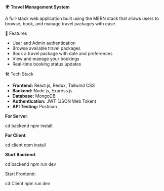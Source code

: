  🌍 **Travel Management System**

A full-stack web application built using the MERN stack that allows users to browse, book, and manage travel packages with ease.

 🚀 Features

- User and Admin authentication
- Browse available travel packages
- Book a travel package with date and preferences
- View and manage your bookings
- Real-time booking status updates


 🛠️ Tech Stack

- **Frontend:** React.js, Redux, Tailwind CSS
- **Backend:** Node.js, Express.js
- **Database:** MongoDB
- **Authentication:** JWT (JSON Web Token)
- **API Testing:** Postman



**For Server**:

cd backend
npm install

**For Client**:

cd client
npm install


**Start Backend**:

cd backend
npm run dev

Start Frontend:

cd Client
npm run dev

